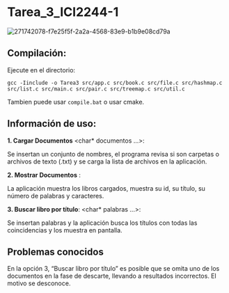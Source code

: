 # Tarea_3_ICI2244-1

![271742078-f7e25f5f-2a2a-4568-83e9-b1b9e08cd79a](https://github.com/MatiasPUCV/Tarea_3_ICI2244-1/assets/142541831/8e1e486d-3b5a-472d-a487-269c5af208ef)

## Compilación:

Ejecute en el directorio:

`gcc -Iinclude -o Tarea3 src/app.c src/book.c src/file.c src/hashmap.c src/list.c src/main.c src/pair.c src/treemap.c src/util.c`

Tambien puede usar `compile.bat` o usar cmake.

## Información de uso:
**1. Cargar Documentos** <char* documentos ...>:

Se insertan un conjunto de nombres, el programa revisa si son carpetas o archivos de texto (.txt) y se carga la lista de archivos en la aplicación.

**2. Mostrar Documentos** :

La aplicación muestra los libros cargados, muestra su id, su título, su número de palabras y caracteres.

**3. Buscar libro por título**: <char* palabras ...>:

Se insertan palabras y la aplicación busca los títulos con todas las coincidencias y los muestra en pantalla.

## Problemas conocidos

En la opción 3, “Buscar libro por título” es posible que se omita uno de los documentos en la fase de descarte, llevando a resultados incorrectos. El motivo se desconoce.
